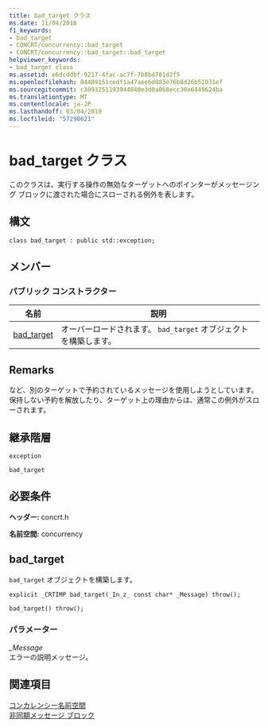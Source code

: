 ```yaml
---
title: bad_target クラス
ms.date: 11/04/2016
f1_keywords:
- bad_target
- CONCRT/concurrency::bad_target
- CONCRT/concurrency::bad_target::bad_target
helpviewer_keywords:
- bad_target class
ms.assetid: e6dcddbf-9217-4fac-ac7f-7b8b4781d2f5
ms.openlocfilehash: 04489151cedf1a47aeebd883e76b8d26b51031ef
ms.sourcegitcommit: c3093251193944840e3d0a068ecc30e6449624ba
ms.translationtype: MT
ms.contentlocale: ja-JP
ms.lasthandoff: 03/04/2019
ms.locfileid: "57298621"
---
```

# <a name="badtarget-class"></a>bad_target クラス

このクラスは、実行する操作の無効なターゲットへのポインターがメッセージング ブロックに渡された場合にスローされる例外を表します。

## <a name="syntax"></a>構文

```
class bad_target : public std::exception;
```

## <a name="members"></a>メンバー

### <a name="public-constructors"></a>パブリック コンストラクター

|名前|説明|
|----------|-----------------|
|[bad_target](#ctor)|オーバーロードされます。 `bad_target` オブジェクトを構築します。|

## <a name="remarks"></a>Remarks

など、別のターゲットで予約されているメッセージを使用しようとしています。 保持しない予約を解放したり、ターゲット上の理由からは、通常この例外がスローされます。

## <a name="inheritance-hierarchy"></a>継承階層

`exception`

`bad_target`

## <a name="requirements"></a>必要条件

**ヘッダー:** concrt.h

**名前空間:** concurrency

##  <a name="ctor"></a> bad_target

`bad_target` オブジェクトを構築します。

```
explicit _CRTIMP bad_target(_In_z_ const char* _Message) throw();

bad_target() throw();
```

### <a name="parameters"></a>パラメーター

*_Message*<br/>
エラーの説明メッセージ。

## <a name="see-also"></a>関連項目

[コンカレンシー名前空間](concurrency-namespace.md)<br/>
[非同期メッセージ ブロック](../../../parallel/concrt/asynchronous-message-blocks.md)
